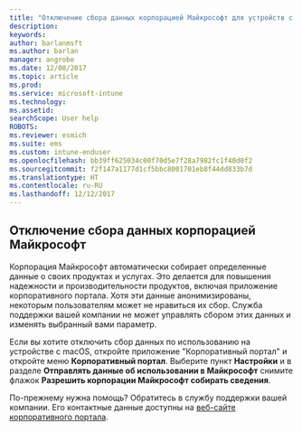 ```yaml
---
title: "Отключение сбора данных корпорацией Майкрософт для устройств с macOS | Документы Майкрософт"
description: 
keywords: 
author: barlanmsft
ms.author: barlan
manager: angrobe
ms.date: 12/08/2017
ms.topic: article
ms.prod: 
ms.service: microsoft-intune
ms.technology: 
ms.assetid: 
searchScope: User help
ROBOTS: 
ms.reviewer: esmich
ms.suite: ems
ms.custom: intune-enduser
ms.openlocfilehash: bb39ff625034c00f70d5e7f28a7982fc1f40d0f2
ms.sourcegitcommit: f2f147a1177d1cf5bbc8001701eb8f44dd833b7d
ms.translationtype: HT
ms.contentlocale: ru-RU
ms.lasthandoff: 12/12/2017
---
```

## <a name="how-to-turn-off-microsoft-data-collection"></a>Отключение сбора данных корпорацией Майкрософт

Корпорация Майкрософт автоматически собирает определенные данные о своих продуктах и услугах. Это делается для повышения надежности и производительности продуктов, включая приложение корпоративного портала. Хотя эти данные анонимизированы, некоторым пользователям может не нравиться их сбор. Служба поддержки вашей компании не может управлять сбором этих данных и изменять выбранный вами параметр.

Если вы хотите отключить сбор данных по использованию на устройстве с macOS, откройте приложение "Корпоративный портал" и откройте меню **Корпоративный портал**. Выберите пункт **Настройки** и в разделе **Отправлять данные об использовании в Майкрософт** снимите флажок **Разрешить корпорации Майкрософт собирать сведения**.

По-прежнему нужна помощь? Обратитесь в службу поддержки вашей компании. Его контактные данные доступны на [веб-сайте корпоративного портала](https://portal.manage.microsoft.com#HelpDeskDialog).
